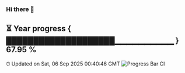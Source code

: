 ### Hi there 👋
⏳ Year progress { ████████████████████▁▁▁▁▁▁▁▁▁▁ } 67.95 %
---
⏰ Updated on Sat, 06 Sep 2025 00:40:46 GMT
![Progress Bar CI](https://github.com/Moyi321/Moyi321/workflows/Progress%20Bar%20CI/badge.svg)
